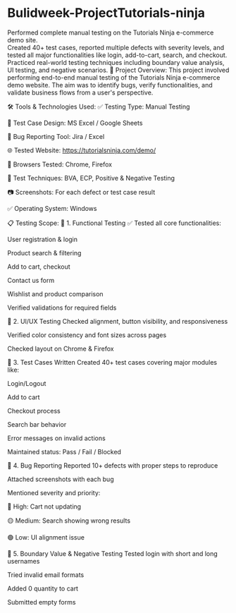 # Bulidweek-ProjectTutorials-ninja

Performed complete manual testing on the Tutorials Ninja e-commerce demo site.  
Created 40+ test cases, reported multiple defects with severity levels, and tested all major functionalities like login, add-to-cart, search, and checkout.  
Practiced real-world testing techniques including boundary value analysis, UI testing, and negative scenarios.
📌 Project Overview:
This project involved performing end-to-end manual testing of the Tutorials Ninja e-commerce demo website. The aim was to identify bugs, verify functionalities, and validate business flows from a user's perspective.

🛠 Tools & Technologies Used:
✅ Testing Type: Manual Testing

🧰 Test Case Design: MS Excel / Google Sheets

🐞 Bug Reporting Tool: Jira / Excel

🌐 Tested Website: https://tutorialsninja.com/demo/

📱 Browsers Tested: Chrome, Firefox

🧪 Test Techniques: BVA, ECP, Positive & Negative Testing

📷 Screenshots: For each defect or test case result

✅ Operating System: Windows

📋 Testing Scope:
🔹 1. Functional Testing
✅ Tested all core functionalities:

User registration & login

Product search & filtering

Add to cart, checkout

Contact us form

Wishlist and product comparison

Verified validations for required fields

🔹 2. UI/UX Testing
Checked alignment, button visibility, and responsiveness

Verified color consistency and font sizes across pages

Checked layout on Chrome & Firefox

🔹 3. Test Cases Written
Created 40+ test cases covering major modules like:

Login/Logout

Add to cart

Checkout process

Search bar behavior

Error messages on invalid actions

Maintained status: Pass / Fail / Blocked

🔹 4. Bug Reporting
Reported 10+ defects with proper steps to reproduce

Attached screenshots with each bug

Mentioned severity and priority:

🔴 High: Cart not updating

🟡 Medium: Search showing wrong results

🟢 Low: UI alignment issue

🔹 5. Boundary Value & Negative Testing
Tested login with short and long usernames

Tried invalid email formats

Added 0 quantity to cart

Submitted empty forms
